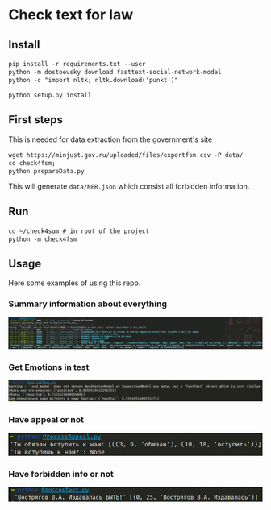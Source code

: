 # Check text for law

## Install

```
pip install -r requirements.txt --user
python -m dostoevsky download fasttext-social-network-model
python -c "import nltk; nltk.download('punkt')"
```

```
python setup.py install
```

## First steps

This is needed for data extraction from the government's site

```
wget https://minjust.gov.ru/uploaded/files/exportfsm.csv -P data/
cd check4fsm; 
python prepareData.py
```

This will generate `data/NER.json` which consist all forbidden information.

## Run

```
cd ~/check4sum # in root of the project
python -m check4fsm 
```

## Usage 

Here some examples of using this repo.

### Summary information about everything

![All](docs/All.png)

### Get Emotions in test 

![Emotions](docs/emotional.png)

### Have appeal or not

![appeal](docs/appeal.png)

### Have forbidden info or not

![forbidden](docs/forbidden.png)


